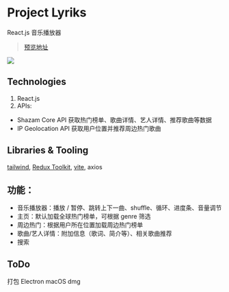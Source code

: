 # Project Lyriks

React.js 音乐播放器

> [预览地址](https://lyriks-nine.vercel.app/)

![](https://s2.loli.net/2022/09/25/rKsBhpqMSHTgDFR.png)

## Technologies 

1. React.js
2. APIs:
* Shazam Core API 获取热门榜单、歌曲详情、艺人详情、推荐歌曲等数据
* IP Geolocation API 获取用户位置并推荐周边热门歌曲

## Libraries & Tooling

[tailwind](https://tailwindcss.com/), [Redux Toolkit](https://redux-toolkit.js.org/), [vite](https://cn.vitejs.dev/), axios

## 功能：
* 音乐播放器：播放 / 暂停、跳转上下一曲、shuffle、循环、进度条、音量调节
* 主页：默认加载全球热门榜单，可根据 genre 筛选
* 周边热门：根据用户所在位置加载周边热门榜单
* 歌曲/艺人详情：附加信息（歌词、简介等）、相关歌曲推荐
* 搜索

## ToDo
打包 Electron macOS dmg
